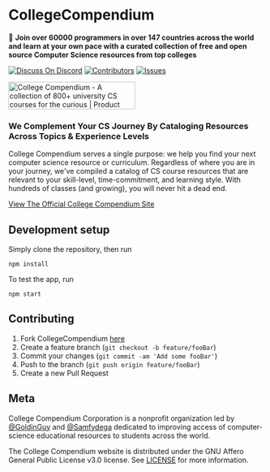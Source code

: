 # CollegeCompendium

📓 **Join over 60000 programmers in over 147 countries across the world and learn at your own pace with a curated collection of free and open source Computer Science resources from top colleges**


[![Discuss On Discord][discord]][discord-url]
[![Contributors][contributors-shield]][contributors-url]
[![Issues][issues]][issues-url]

<a href="https://www.producthunt.com/posts/college-compendium?utm_source=badge-top-post-badge&utm_medium=badge&utm_souce=badge-college-compendium" target="_blank"><img src="https://api.producthunt.com/widgets/embed-image/v1/top-post-badge.svg?post_id=300824&theme=light&period=daily" alt="College Compendium - A collection of 800+ university CS courses for the curious | Product Hunt" style="width: 250px; height: 54px;" width="250" height="54" /></a>

<!-- ### Looking for the CSV/Excel Files? 

Here they are! [csv](https://github.com/GoldinGuy/CollegeCompendium/blob/master/class_data.csv), [xlsx](https://github.com/GoldinGuy/CollegeCompendium/blob/master/class_data.xls) -->

### We Complement Your CS Journey By Cataloging Resources Across Topics & Experience Levels

College Compendium serves a single purpose: we help you find your
next computer science resource or curriculum. Regardless of where
you are in your journey, we've compiled a catalog of CS course
resources that are relevant to your skill-level, time-commitment,
and learning style. With hundreds of classes (and growing), you
will never hit a dead end.

[View The Official College Compendium Site](https://collegecompendium.org)

## Development setup

Simply clone the repository, then run

```
npm install
```

To test the app, run

```
npm start
```

## Contributing

1. Fork CollegeCompendium [here](https://github.com/GoldinGuy/CollegeCompendium/fork)
2. Create a feature branch (`git checkout -b feature/fooBar`)
3. Commit your changes (`git commit -am 'Add some fooBar'`)
4. Push to the branch (`git push origin feature/fooBar`)
5. Create a new Pull Request

## Meta

College Compendium Corporation is a nonprofit organization led by [@GoldinGuy](https://github.com/GoldinGuy) and [@Samfydega](https://github.com/samfydega) dedicated to improving access of computer-science educational resources to students across the world. 

The College Compendium website is distributed under the GNU Affero General Public License v3.0 license. See [LICENSE](https://github.com/GoldinGuy/CollegeCompendium/blob/master/LICENSE) for more information.

<!-- Markdown link & img dfn's -->

[discord-url]: https://discord.gg/gKYSMeJ
[discord]: https://img.shields.io/discord/689176425701703810
[issues]: https://img.shields.io/github/issues/GoldinGuy/Ideastorm
[issues-url]: https://github.com/GoldinGuy/Ideastorm/issues
[contributors-shield]: https://img.shields.io/github/contributors/GoldinGuy/Ideastorm.svg?style=flat-square
[contributors-url]: https://github.com/GoldinGuy/Ideastorm/graphs/contributors
